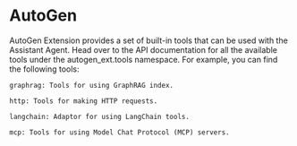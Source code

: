 # AutoGen
AutoGen Extension provides a set of built-in tools that can be used with the Assistant Agent. Head over to the API documentation for all the available tools under the autogen_ext.tools namespace. For example, you can find the following tools:

    graphrag: Tools for using GraphRAG index.

    http: Tools for making HTTP requests.

    langchain: Adaptor for using LangChain tools.

    mcp: Tools for using Model Chat Protocol (MCP) servers.
